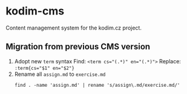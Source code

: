 # kodim-cms
Content management system for the kodim.cz project.

## Migration from previous CMS version

1. Adopt new `term` syntax
   Find: `<term cs="(.*)" en="(.*)">`
   Replace: `:term{cs="$1" en="$2"}`
1. Rename all `assign.md` to `exercise.md`
   ```
   find . -name 'assign.md' | rename 's/assign\.md/exercise.md/'
   ```
